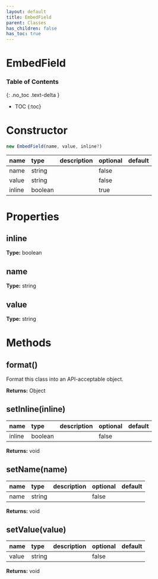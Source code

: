 ```yaml
---
layout: default
title: EmbedField
parent: Classes
has_children: false
has_toc: true
---
```


# EmbedField
### Table of Contents
{: .no_toc .text-delta }

- TOC
{:toc}
# Constructor
```js
new EmbedField(name, value, inline?)
```

| name | type | description | optional | default |
|:-----|:-----|:------------|:---------|:--------|
| name | string |  | false |  |
| value | string |  | false |  |
| inline | boolean |  | true |  |

# Properties
## inline
**Type:** boolean

## name
**Type:** string

## value
**Type:** string

# Methods
## format()
Format this class into an API-acceptable object.

**Returns:** Object

## setInline(inline)
| name | type | description | optional | default |
|:-----|:-----|:------------|:---------|:--------|
| inline | boolean |  | false |  |

**Returns:** void

## setName(name)
| name | type | description | optional | default |
|:-----|:-----|:------------|:---------|:--------|
| name | string |  | false |  |

**Returns:** void

## setValue(value)
| name | type | description | optional | default |
|:-----|:-----|:------------|:---------|:--------|
| value | string |  | false |  |

**Returns:** void


